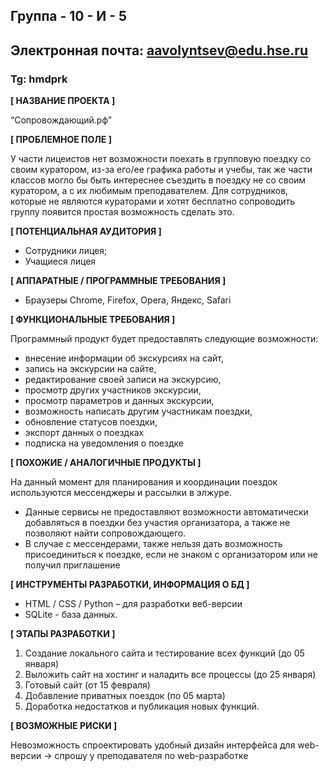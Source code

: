 ## Группа - 10 - И - 5
## Электронная почта: aavolyntsev@edu.hse.ru
### Tg: hmdprk
**[ НАЗВАНИЕ ПРОЕКТА ]**

“Сопровождающий.рф”

**[ ПРОБЛЕМНОЕ ПОЛЕ ]**

У части лицеистов нет возможности поехать в групповую поездку со своим куратором, из-за его/ее графика работы и учебы, так же части классов могло бы быть интереснее съездить в поездку не со своим куратором, а с их любимым преподавателем. Для сотрудников, которые не являются кураторами и хотят бесплатно сопроводить группу появится простая возможность сделать это.

**[ ПОТЕНЦИАЛЬНАЯ АУДИТОРИЯ ]**

- Сотрудники лицея;
- Учащиеся лицея

**[ АППАРАТНЫЕ / ПРОГРАММНЫЕ ТРЕБОВАНИЯ ]**

- Браузеры Chrome, Firefox, Opera, Яндекс, Safari

**[ ФУНКЦИОНАЛЬНЫЕ ТРЕБОВАНИЯ ]**

Программный продукт будет предоставлять следующие возможности:
   - внесение информации об экскурсиях на сайт,
   - запись на экскурсии на сайте,
   - редактирование своей записи на экскурсию,
   - просмотр других участников экскурсии,
   - просмотр параметров и данных экскурсии,
   - возможность написать другим участникам поездки,
   - обновление статусов поездки,
   - экспорт данных о поездках
   - подписка на уведомления о поездке

**[ ПОХОЖИЕ / АНАЛОГИЧНЫЕ ПРОДУКТЫ ]**

На данный момент для планирования и координации поездок используются мессенджеры и рассылки в элжуре. 
- Данные сервисы не предоставляют возможности автоматически добавляться в поездки без участия организатора, а также не позволяют найти сопровождающего. 
- В случае с мессендерами, также нельзя дать возможность присоединиться к поездке, если не знаком с организатором или не получил приглашение

**[ ИНСТРУМЕНТЫ РАЗРАБОТКИ, ИНФОРМАЦИЯ О БД ]**

- HTML / CSS / Python – для разработки веб-версии
- SQLite - база данных.

**[ ЭТАПЫ РАЗРАБОТКИ ]**

1. Создание локального сайта и тестирование всех функций (до 05 января)
2. Выложить сайт на хостинг и наладить все процессы (до 25 января)
3. Готовый сайт (от 15 февраля)
4. Добавление приватных поездок (по 05 марта)
5. Доработка недостатков и публикация новых функций.

**[ ВОЗМОЖНЫЕ РИСКИ ]**

Невозможность спроектировать удобный дизайн интерфейса для web-версии -> спрошу у преподавателя по web-разработке
